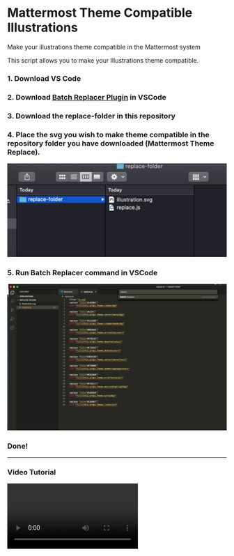 # Mattermost Theme Compatible Illustrations
Make your illustrations theme compatible in the Mattermost system

This script allows you to make your Illustrations theme compatible.

### 1. Download VS Code

### 2. Download [Batch Replacer Plugin](https://marketplace.visualstudio.com/items?itemName=angelomollame.batch-replacer) in VSCode

### 3. Download the replace-folder in this repository

### 4. Place the svg you wish to make theme compatible in the repository folder you have downloaded (Mattermost Theme Replace).
![Place Image](assets/place.png)

### 5. Run Batch Replacer command in VSCode
![Run Batch Command](assets/replace.png)

### Done!

---------

### Video Tutorial
![Run Batch Command](assets/tutorial.m4v)
